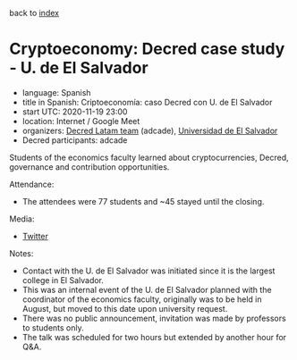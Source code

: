 back to [index](index.md)

# Cryptoeconomy: Decred case study - U. de El Salvador

- language: Spanish
- title in Spanish: Criptoeconomía: caso Decred con U. de El Salvador
- start UTC: 2020-11-19 23:00
- location: Internet / Google Meet
- organizers: [Decred Latam team](https://twitter.com/Decred_ES) (adcade), [Universidad de El Salvador](https://twitter.com/UESoficial)
- Decred participants: adcade

Students of the economics faculty learned about cryptocurrencies, Decred, governance and contribution opportunities.

Attendance:

- The attendees were 77 students and ~45 stayed until the closing.

Media:

- [Twitter](https://twitter.com/addcade/status/1329605293081288709)

Notes:

- Contact with the U. de El Salvador was initiated since it is the largest college in El Salvador.
- This was an internal event of the U. de El Salvador planned with the coordinator of the economics faculty, originally was to be held in August, but moved to this date upon university request.
- There was no public announcement, invitation was made by professors to students only.
- The talk was scheduled for two hours but extended by another hour for Q&A.

